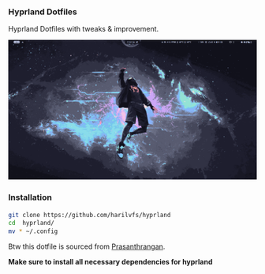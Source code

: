 ### Hyprland Dotfiles

Hyprland Dotfiles with tweaks & improvement.

![screenshot](/preview/241022_00h26m45s_screenshot.png)

### Installation

```bash
git clone https://github.com/harilvfs/hyprland 
cd  hyprland/
mv * ~/.config
```

Btw this dotfile is sourced from [Prasanthrangan](https://github.com/prasanthrangan/hyprdots).

**Make sure to install all necessary dependencies for hyprland**


